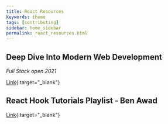 ```yaml
---
title: React Resources
keywords: theme
tags: [contributing]
sidebar: home_sidebar
permalink: react_resources.html
---
```


## Deep Dive Into Modern Web Development
*Full Stack open 2021*

[Link](https://fullstackopen.com/en/){:target="_blank"}

## React Hook Tutorials Playlist - Ben Awad
[Link](https://www.youtube.com/watch?v=9xhKH43llhU&list=PLN3n1USn4xlmyw3ebYuZmGp60mcENitdM){:target="_blank"}